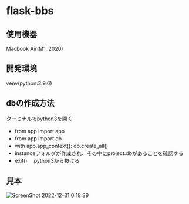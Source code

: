 # flask-bbs
## 使用機器
Macbook Air(M1, 2020)
## 開発環境
venv(python:3.9.6)
## dbの作成方法
ターミナルでpython3を開く　　
- from app import app　
- from app import db　　
- with app.app_context():   db.create_all()　　
- instanceフォルダが作成され、その中にproject.dbがあることを確認する　　
- exit()　
python3から抜ける　　

## 見本
![ScreenShot 2022-12-31 0 18 39](https://user-images.githubusercontent.com/86920995/210085814-7cf3304b-7d0b-43d9-8250-46369d564254.JPG)
